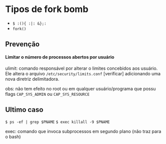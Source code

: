 # Tipos de fork bomb #
- `$ :(){ :|: &};:`
- `fork()`

## Prevenção ##
#### Limitar o número de processos abertos por usuário ####
ulimit: comando responsável por alterar o limites concebidos aos usuário. Ele altera o arquivo `/etc/security/limits.conf` [verificar] adicionando uma nova diretriz delimitadora.

obs: não tem efeito no root ou em qualquer usuário/programa que possu flags `CAP_SYS_ADMIN` ou `CAP_SYS_RESOURCE`

## Ultimo caso ##
`$ ps -ef | grep $PNAME`
`$ exec killall -9 $PNAME`


exec: comando que invoca subprocessos em segundo plano (não traz para o bash)
